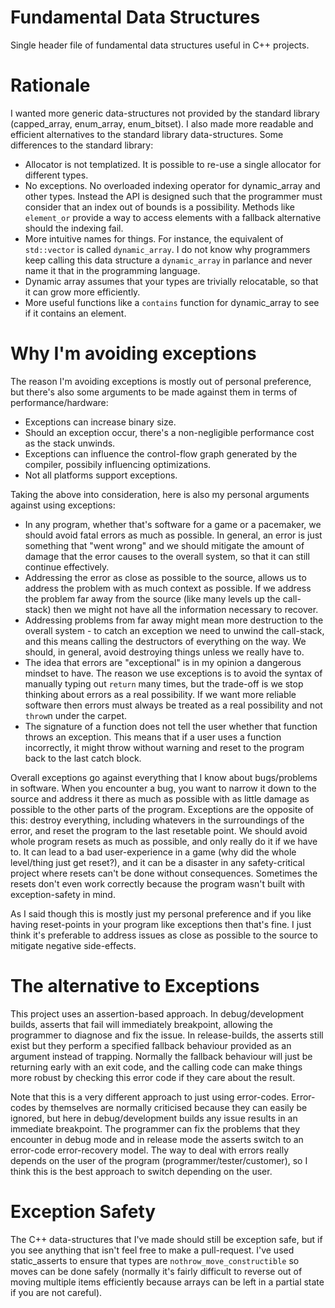 # Fundamental Data Structures
Single header file of fundamental data structures useful in C++ projects. 

# Rationale

I wanted more generic data-structures not provided by the standard library (capped_array, enum_array, enum_bitset). I also made more readable and efficient alternatives to the standard library data-structures. Some differences to the standard library:

- Allocator is not templatized. It is possible to re-use a single allocator for different types.
- No exceptions. No overloaded indexing operator for dynamic_array and other types. Instead the API is designed such that the programmer must consider that an index out of bounds is a possibility. Methods like `element_or` provide a way to access elements with a fallback alternative should the indexing fail. 
- More intuitive names for things. For instance, the equivalent of `std::vector` is called `dynamic_array`. I do not know why programmers keep calling this data structure a `dynamic_array` in parlance and never name it that in the programming language.
- Dynamic array assumes that your types are trivially relocatable, so that it can grow more efficiently. 
- More useful functions like a `contains` function for dynamic_array to see if it contains an element. 

# Why I'm avoiding exceptions

The reason I'm avoiding exceptions is mostly out of personal preference, but there's also some arguments to be made against them in terms of performance/hardware:
- Exceptions can increase binary size.
- Should an exception occur, there's a non-negligible performance cost as the stack unwinds. 
- Exceptions can influence the control-flow graph generated by the compiler, possibily influencing optimizations. 
- Not all platforms support exceptions. 

Taking the above into consideration, here is also my personal arguments against using exceptions:
- In any program, whether that's software for a game or a pacemaker, we should avoid fatal errors as much as possible. In general, an error is just something that "went wrong" and we should mitigate the amount of damage that the error causes to the overall system, so that it can still continue effectively. 
- Addressing the error as close as possible to the source, allows us to address the problem with as much context as possible. If we address the problem far away from the source (like many levels up the call-stack) then we might not have all the information necessary to recover. 
- Addressing problems from far away might mean more destruction to the overall system - to catch an exception we need to unwind the call-stack, and this means calling the destructors of everything on the way. We should, in general, avoid destroying things unless we really have to. 
- The idea that errors are "exceptional" is in my opinion a dangerous mindset to have. The reason we use exceptions is to avoid the syntax of manually typing out `return` many times, but the trade-off is we stop thinking about errors as a real possibility. If we want more reliable software then errors must always be treated as a real possibility and not `throw`n under the carpet.
- The signature of a function does not tell the user whether that function throws an exception. This means that if a user uses a function incorrectly, it might throw without warning and reset to the program back to the last catch block. 

Overall exceptions go against everything that I know about bugs/problems in software. When you encounter a bug, you want to narrow it down to the source and address it there as much as possible with as little damage as possible to the other parts of the program. Exceptions are the opposite of this: destroy everything, including whatevers in the surroundings of the error, and reset the program to the last resetable point. We should avoid whole program resets as much as possible, and only really do it if we have to. It can lead to a bad user-experience in a game (why did the whole level/thing just get reset?), and it can be a disaster in any safety-critical project where resets can't be done without consequences. Sometimes the resets don't even work correctly because the program wasn't built with exception-safety in mind.

As I said though this is mostly just my personal preference and if you like having reset-points in your program like exceptions then that's fine. I just think it's preferable to address issues as close as possible to the source to mitigate negative side-effects. 

# The alternative to Exceptions

This project uses an assertion-based approach. In debug/development builds, asserts that fail will immediately breakpoint, allowing the programmer to diagnose and fix the issue. In release-builds, the asserts still exist but they perform a specified fallback behaviour provided as an argument instead of trapping. Normally the fallback behaviour will just be returning early with an exit code, and the calling code can make things more robust by checking this error code if they care about the result. 

Note that this is a very different approach to just using error-codes. Error-codes by themselves are normally criticised because they can easily be ignored, but here in debug/development builds any issue results in an immediate breakpoint. The programmer can fix the problems that they encounter in debug mode and in release mode the asserts switch to an error-code error-recovery model. The way to deal with errors really depends on the user of the program (programmer/tester/customer), so I think this is the best approach to switch depending on the user. 

# Exception Safety

The C++ data-structures that I've made should still be exception safe, but if you see anything that isn't feel free to make a pull-request. I've used static_asserts to ensure that types are `nothrow_move_constructible` so moves can be done safely (normally it's fairly difficult to reverse out of moving multiple items efficiently because arrays can be left in a partial state if you are not careful). 
